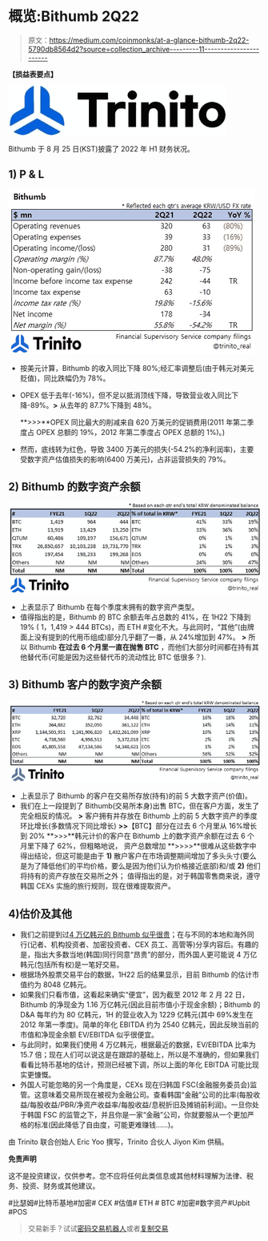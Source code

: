 # 概览:Bithumb 2Q22

> 原文：<https://medium.com/coinmonks/at-a-glance-bithumb-2q22-5790db8564d2?source=collection_archive---------11----------------------->

**【损益表要点】**

![](img/cd0056484f5211cd1a590fe27621e3ae.png)

Bithumb 于 8 月 25 日(KST)披露了 2022 年 H1 财务状况。

## **1) P & L**

![](img/c98c73390b02c83eccced63c84d194e5.png)

*   按美元计算，Bithumb 的收入同比下降 80%;经汇率调整后(由于韩元对美元贬值)，同比跌幅仍为 78%。
*   OPEX 低于去年(-16%)，但不足以抵消顶线下降，导致营业收入同比下降-89%。**>**
    从去年的 87.7%下降到 48%。

    **>>>**OPEX 同比最大的削减来自 620 万美元的促销费用(2011 年第二季度占 OPEX 总额的 19%，2012 年第二季度占 OPEX 总额的 1%)。)
*   然而，底线转为红色，导致 3400 万美元的损失(-54.2%的净利润率)，主要受数字资产估值损失的影响(6400 万美元)，占非运营损失的 79%。

## 2) **Bithumb 的数字资产余额**

![](img/0ae657e80749f617a4e331df093e3c21.png)

*   上表显示了 Bithumb 在每个季度末拥有的数字资产类型。
*   值得指出的是，Bithumb 的 BTC 余额去年占总数的 41%，在 1H22 下降到 19% ( 1，1,419 > 444 BTCs)，而 ETH #变化不大。与此同时，“其他”(由牌面上没有提到的代用币组成)部分几乎翻了一番，从 24%增加到 47%。 **>** 所以 Bithumb **在过去 6 个月里一直在抛售 BTC** ，而他们大部分时间都在持有其他替代币(可能是因为这些替代币的流动性比 BTC 低很多？).

## **3) Bithumb 客户的数字资产余额**

![](img/3b4ea2c1e634a58d464868f1c19ca462.png)

*   上表显示了 Bithumb 的客户在交易所存放(持有)的前 5 大数字资产(价值)。
*   我们在上一段提到了 Bithumb(交易所本身)出售 BTC，但在客户方面，发生了完全相反的情况。
    **>** 客户拥有并存放在 Bithumb 上的前 5 大数字资产的季度环比增长(多数情况下同比增长)
    **>>**【BTC】部分在过去 6 个月里从 16%增长到 20%
    **>>>**韩元计价的客户在 Bithumb 上的数字资产余额在过去 6 个月里下降了 62%，但粗略地说， 资产总数增加
    **>>>>**很难从这些数字中得出结论，但这可能是由于 **1)** 散户客户在市场调整期间增加了多头头寸(要么是为了降低他们的平均价格，要么是因为他们认为价格接近底部)和/或 **2)** 他们将持有的资产存放在交易所之外； 值得指出的是，对于韩国零售商来说，遵守韩国 CEXs 实施的旅行规则，现在很难提取资产。

## **4)估价及其他**

*   我们之前提到过[4 万亿韩元的 Bithumb 似乎很贵](https://link.medium.com/x4JS6E6tNsb)；在与不同的本地和海外同行(记者、机构投资者、加密投资者、CEX 员工、高管等)分享内容后。有趣的是，指出大多数当地(韩国)同行同意“昂贵”的部分，而外国人更可能说 4 万亿韩元(包括所有权)是一笔好交易。
*   根据场外股票交易平台的数据，1H22 后的结果显示，目前 Bithumb 的估计市值约为 8048 亿韩元。
*   如果我们只看市值，这看起来确实“便宜”，因为截至 2012 年 2 月 22 日，Bithumb 的净现金为 1.16 万亿韩元(因此目前市值小于现金余额)；Bithumb 的 D&A 每年约为 80 亿韩元，1H 的营业收入为 1229 亿韩元(其中 69%发生在 2012 年第一季度)。简单的年化 EBITDA 约为 2540 亿韩元，因此反映当前的市值和净现金余额 EV/EBITDA 似乎很便宜。
*   与此同时，如果我们使用 4 万亿韩元，根据最近的数据，EV/EBITDA 比率为 15.7 倍；现在人们可以说这是在跟踪的基础上，所以是不准确的，但如果我们看看比特币基地的估计，预测已经被下调，所以上面的年化 EBITDA 可能比现实更慷慨。
*   外国人可能忽略的另一个角度是，CEXs 现在归韩国 FSC(金融服务委员会)监管。这意味着交易所现在被视为金融公司。查看韩国“金融”公司的比率(每股收益/每股收益/PBR/净资产收益率/每股收益/息税折旧及摊销前利润)。一旦你处于韩国 FSC 的监管之下，并且你是一家“金融”公司，你就要服从一个更加严格的标准(因此降低了自由度，可能更难赚钱……)。

由 Trinito 联合创始人 Eric Yoo 撰写，Trinito 合伙人 Jiyon Kim 供稿。

**免责声明**

这不是投资建议，仅供参考。您不应将任何此类信息或其他材料理解为法律、税务、投资、财务或其他建议。

#比瑟姆#比特币基地#加密# CEX #估值# ETH # BTC #加密#数字资产#Upbit #POS

> 交易新手？试试[密码交易机器人](/coinmonks/crypto-trading-bot-c2ffce8acb2a)或者[复制交易](/coinmonks/top-10-crypto-copy-trading-platforms-for-beginners-d0c37c7d698c)